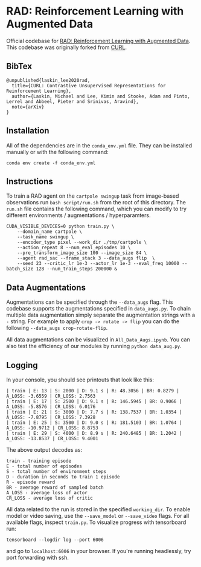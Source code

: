 # RAD: Reinforcement Learning with Augmented Data

Official codebase for [RAD: Reinforcement Learning with Augmented Data](https://mishalaskin.github.io/rad). This codebase was originally forked from [CURL](https://mishalaskin.github.io/curl). 

## BibTex

```
@unpublished{laskin_lee2020rad,
  title={CURL: Contrastive Unsupervised Representations for Reinforcement Learning},
  author={Laskin, Michael and Lee, Kimin and Stooke, Adam and Pinto, Lerrel and Abbeel, Pieter and Srinivas, Aravind},
  note={arXiv}
}
```

## Installation 

All of the dependencies are in the `conda_env.yml` file. They can be installed manually or with the following command:

```
conda env create -f conda_env.yml
```

## Instructions
To train a RAD agent on the `cartpole swingup` task from image-based observations run `bash script/run.sh` from the root of this directory. The `run.sh` file contains the following command, which you can modify to try different environments / augmentations / hyperparamters.

```
CUDA_VISIBLE_DEVICES=0 python train.py \
    --domain_name cartpole \
    --task_name swingup \
    --encoder_type pixel --work_dir ./tmp/cartpole \
    --action_repeat 8 --num_eval_episodes 10 \
    --pre_transform_image_size 100 --image_size 84 \
    --agent rad_sac --frame_stack 3 --data_augs flip  \
    --seed 23 --critic_lr 1e-3 --actor_lr 1e-3 --eval_freq 10000 --batch_size 128 --num_train_steps 200000 &
```

## Data Augmentations 

Augmentations can be specified through the `--data_augs` flag. This codebase supports the augmentations specified in `data_augs.py`. To chain multiple data augmentation simply separate the augmentation strings with a `-` string. For example to apply `crop -> rotate -> flip` you can do the following `--data_augs crop-rotate-flip`. 

All data augmentations can be visualized in `All_Data_Augs.ipynb`. You can also test the efficiency of our modules by running `python data_aug.py`.


## Logging 

In your console, you should see printouts that look like this:

```
| train | E: 13 | S: 2000 | D: 9.1 s | R: 48.3056 | BR: 0.8279 | A_LOSS: -3.6559 | CR_LOSS: 2.7563
| train | E: 17 | S: 2500 | D: 9.1 s | R: 146.5945 | BR: 0.9066 | A_LOSS: -5.8576 | CR_LOSS: 6.0176
| train | E: 21 | S: 3000 | D: 7.7 s | R: 138.7537 | BR: 1.0354 | A_LOSS: -7.8795 | CR_LOSS: 7.3928
| train | E: 25 | S: 3500 | D: 9.0 s | R: 181.5103 | BR: 1.0764 | A_LOSS: -10.9712 | CR_LOSS: 8.8753
| train | E: 29 | S: 4000 | D: 8.9 s | R: 240.6485 | BR: 1.2042 | A_LOSS: -13.8537 | CR_LOSS: 9.4001
```
The above output decodes as:

```
train - training episode
E - total number of episodes 
S - total number of environment steps
D - duration in seconds to train 1 episode
R - episode reward
BR - average reward of sampled batch
A_LOSS - average loss of actor
CR_LOSS - average loss of critic
```

All data related to the run is stored in the specified `working_dir`. To enable model or video saving, use the `--save_model` or `--save_video` flags. For all available flags, inspect `train.py`. To visualize progress with tensorboard run:

```
tensorboard --logdir log --port 6006
```

and go to `localhost:6006` in your browser. If you're running headlessly, try port forwarding with ssh.

